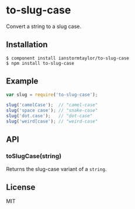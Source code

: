 # to-slug-case

  Convert a string to a slug case.

## Installation

    $ component install ianstormtaylor/to-slug-case
    $ npm install to-slug-case

## Example

```js
var slug = require('to-slug-case');

slug('camelCase');  // "camel-case"
slug('space case'); // "snake-case"
slug('dot.case');   // "dot-case"
slug('weird[case'); // "weird-case"
```

## API

### toSlugCase(string)
  
  Returns the slug-case variant of a `string`.

## License

  MIT
